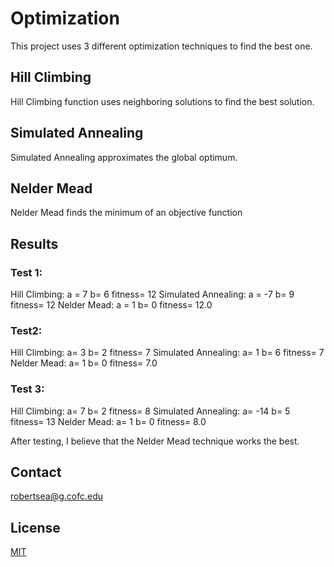 # Optimization

This project uses 3 different optimization techniques to find the best one.



## Hill Climbing

Hill Climbing function uses neighboring solutions to find the best solution.

## Simulated Annealing
Simulated Annealing approximates the global optimum.

## Nelder Mead
Nelder Mead finds the minimum of an objective function

## Results
### Test 1: 
Hill Climbing: a =  7  b=  6  fitness=  12
Simulated Annealing: a =  -7  b=  9  fitness=  12
Nelder Mead: a =  1  b=  0  fitness=  12.0

### Test2: 
Hill Climbing: a=  3  b=  2  fitness=  7
Simulated Annealing: a=  1  b=  6  fitness=  7
Nelder Mead: a=  1  b=  0  fitness=  7.0


### Test 3:
Hill Climbing: a=  7  b=  2  fitness=  8
Simulated Annealing: a=  -14  b=  5  fitness=  13
Nelder Mead: a=  1  b=  0  fitness=  8.0



After testing, I believe that the Nelder Mead technique works the best.

## Contact
robertsea@g.cofc.edu

## License

[MIT](https://choosealicense.com/licenses/mit/)
